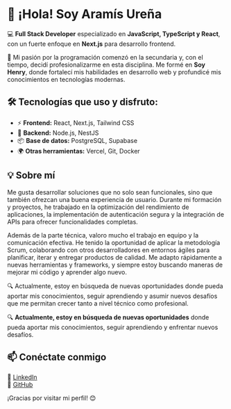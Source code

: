 # 👋 ¡Hola! Soy Aramís Ureña  

💻 **Full Stack Developer** especializado en **JavaScript, TypeScript y React**, con un fuerte enfoque en **Next.js** para desarrollo frontend.  

🚀 Mi pasión por la programación comenzó en la secundaria y, con el tiempo, decidí profesionalizarme en esta disciplina. Me formé en **Soy Henry**, donde fortalecí mis habilidades en desarrollo web y profundicé mis conocimientos en tecnologías modernas.  

## 🛠️ Tecnologías que uso y disfruto:  
- ⚡ **Frontend:** React, Next.js, Tailwind CSS  
- 🔧 **Backend:** Node.js, NestJS  
- 📦 **Base de datos:** PostgreSQL, Supabase  
- 🌍 **Otras herramientas:** Vercel, Git, Docker  

## 💡 Sobre mí  
Me gusta desarrollar soluciones que no solo sean funcionales, sino que también ofrezcan una buena experiencia de usuario. Durante mi formación y proyectos, he trabajado en la optimización del rendimiento de aplicaciones, la implementación de autenticación segura y la integración de APIs para ofrecer funcionalidades completas.

Además de la parte técnica, valoro mucho el trabajo en equipo y la comunicación efectiva. He tenido la oportunidad de aplicar la metodología Scrum, colaborando con otros desarrolladores en entornos ágiles para planificar, iterar y entregar productos de calidad. Me adapto rápidamente a nuevas herramientas y frameworks, y siempre estoy buscando maneras de mejorar mi código y aprender algo nuevo.

🔍 Actualmente, estoy en búsqueda de nuevas oportunidades donde pueda aportar mis conocimientos, seguir aprendiendo y asumir nuevos desafíos que me permitan crecer tanto a nivel técnico como profesional.

🔍 **Actualmente, estoy en búsqueda de nuevas oportunidades** donde pueda aportar mis conocimientos, seguir aprendiendo y enfrentar nuevos desafíos.  

## 📫 Conéctate conmigo  
📍 [LinkedIn](https://www.linkedin.com/in/aram%C3%ADs-ure%C3%B1a-309b3334b/?trk=opento_sprofile_pfeditor)  
📍 [GitHub](https://github.com/UrenaAramis)  

¡Gracias por visitar mi perfil! 😊  
